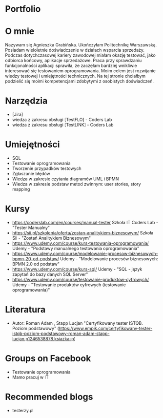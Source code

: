 # Portfolio
# O mnie
Nazywam się Agnieszka Grabińska. Ukończyłam Politechnikę Warszawską. Posiadam wieloletnie doświadczenie w działach wsparcia sprzedaży. 
Podczas dotychczasowej kariery zawodowej miałam okazję testować, jako odbiorca końcowy, aplikacje sprzedażowe. 
Praca przy sprawdzaniu funkcjonalności aplikacji sprawiła, że zaczęłam bardziej wnikliwie interesować się testowaniem oprogramowania. 
Moim celem jest rozwijanie wiedzy testowej i umiejętności technicznych. Na tej stronie chciałbym podzielić się moimi kompetencjami zdobytymi z osobistych doświadczeń.
# Narzędzia
  - [Jira]
  - wiedza z zakresu obsługi [TestFLO] - Coders Lab
  - wiedza z zakresu obsługi [TestLINK] - Coders Lab
# Umiejętności
- SQL
- Testowanie oprogramowania
- Tworzenie przypadków testowych
- Zgłaszanie błędów
- Wiedza w zakresie czytania diagramów UML i BPMN
- Wiedza w zakresie podstaw metod zwinnym: user stories, story mapping
# Kursy
  - https://coderslab.com/en/courses/manual-tester Szkoła IT Coders Lab - "Tester Manualny"
  - https://sii.pl/szkolenia/oferta/zostan-analitykiem-biznesowym/ Szkoła Sii - "Zostań Analitykiem Biznesowym"
  - https://www.udemy.com/course/kurs-testowania-oprogramowania/ Udemy - "Podstawy manualnego testowania oprogramowania"
  - https://www.udemy.com/course/modelowanie-procesow-biznesowych-bpmn-20-od-podstaw/ Udemy - "Modelowanie procesów biznesowych: BPMN 2.0 od podstaw"
  - https://www.udemy.com/course/kurs-sql/ Udemy - "SQL - język zapytań do bazy danych SQL Server"
  - https://www.udemy.com/course/testowanie-produktow-cyfrowych/ Udemy - "Testowanie produktów cyfrowych (testowanie oprogramowania)"
# Literatura
  - Autor: Roman Adam , Stapp Lucjan "Certyfikowany tester ISTQB. Poziom podstawowy"
 (https://www.empik.com/certyfikowany-tester-istqb-poziom-podstawowy-roman-adam-stapp-lucjan,p1246538878,ksiazka-p)
# Groups on Facebook
  - Testowanie oprogramowania
  - Mamo pracuj w IT
# Recommended blogs
  - testerzy.pl
